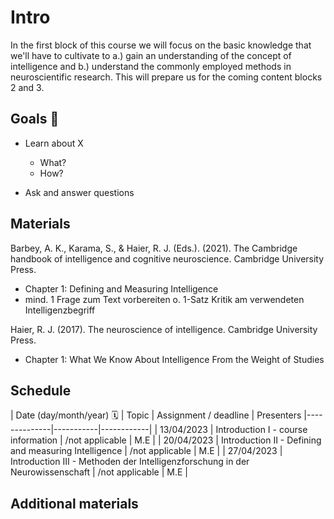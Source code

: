 # Intro 


In the first block of this course we will focus on the basic knowledge that we'll have to cultivate to a.) gain an understanding of the concept of intelligence and b.) understand the commonly employed methods in neuroscientific research. This will prepare us for the coming content blocks 2 and 3.



## Goals 📍
- Learn about X
    - What?
    - How?
 
- Ask and answer questions



## Materials 


Barbey, A. K., Karama, S., & Haier, R. J. (Eds.). (2021). The Cambridge handbook of intelligence and cognitive neuroscience. Cambridge University Press.

- Chapter 1: Defining and Measuring Intelligence
- mind. 1 Frage zum Text vorbereiten o. 1-Satz Kritik am verwendeten Intelligenzbegriff


Haier, R. J. (2017). The neuroscience of intelligence. Cambridge University Press.

- Chapter 1: What We Know About Intelligence From the Weight of Studies



## Schedule

| Date (day/month/year) 🗓         | Topic   | Assignment / deadline | Presenters
|--------------|-----------|------------|
| 13/04/2023 | Introduction I - course information | /not applicable | M.E |
| 20/04/2023 | Introduction II - Defining and measuring Intelligence | /not applicable | M.E |
| 27/04/2023 | Introduction III - Methoden der Intelligenzforschung in der Neurowissenschaft | /not applicable | M.E |


## Additional materials
